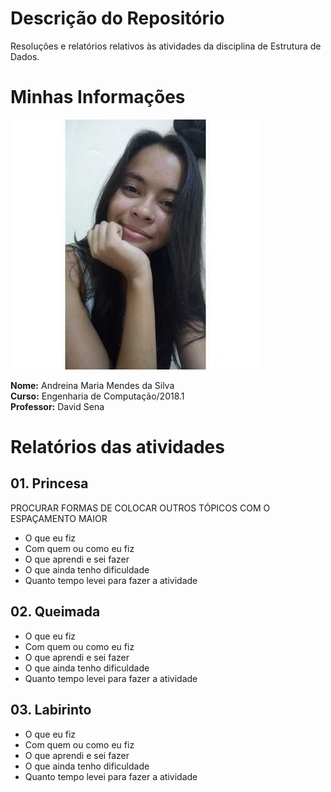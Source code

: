# Descrição do Repositório
Resoluções e relatórios relativos às atividades da disciplina de Estrutura de Dados.

#

# Minhas Informações 

![](Perfil.png)

**Nome:** Andreina Maria Mendes da Silva   
**Curso:** Engenharia de Computação/2018.1  
**Professor:** David Sena  

#

# Relatórios das atividades

## 01. Princesa

PROCURAR FORMAS DE COLOCAR OUTROS TÓPICOS COM O ESPAÇAMENTO MAIOR

* O que eu fiz  
* Com quem ou como eu fiz
* O que aprendi e sei fazer
* O que ainda tenho dificuldade
* Quanto tempo levei para fazer a atividade

## 02. Queimada

* O que eu fiz  
* Com quem ou como eu fiz
* O que aprendi e sei fazer
* O que ainda tenho dificuldade
* Quanto tempo levei para fazer a atividade

## 03. Labirinto

* O que eu fiz  
* Com quem ou como eu fiz
* O que aprendi e sei fazer
* O que ainda tenho dificuldade
* Quanto tempo levei para fazer a atividade

#
